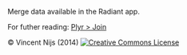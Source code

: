 Merge data available in the Radiant app. 

For futher reading: <a href="http://www.inside-r.org/packages/cran/plyr/docs/join" target="_blank">Plyr > Join</a> 

&copy; Vincent Nijs (2014) <a rel="license" href="http://creativecommons.org/licenses/by-nc-sa/4.0/"><img alt="Creative Commons License" style="border-width:0" src="http://i.creativecommons.org/l/by-nc-sa/4.0/88x31.png" /></a>